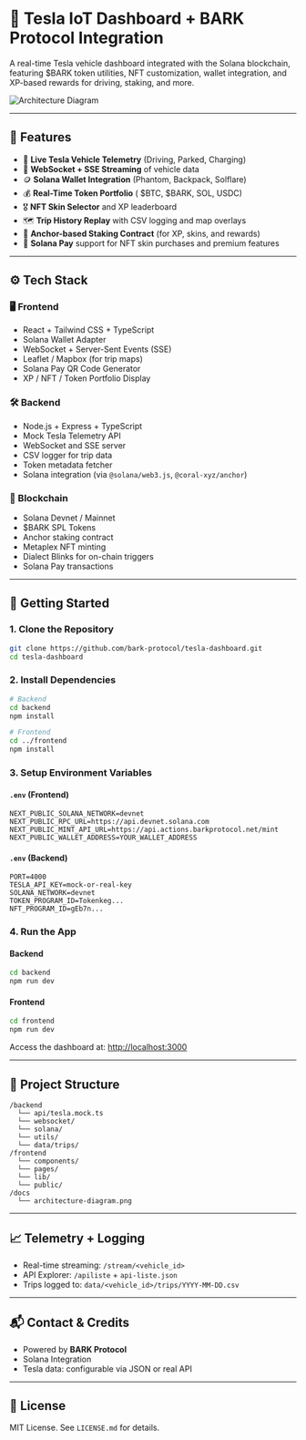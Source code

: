 # 🚗 Tesla IoT Dashboard + BARK Protocol Integration

A real-time Tesla vehicle dashboard integrated with the Solana blockchain, featuring $BARK token utilities, NFT customization, wallet integration, and XP-based rewards for driving, staking, and more.

![Architecture Diagram](./docs/architecture-diagram.png)

---

## 📌 Features

- 🔌 **Live Tesla Vehicle Telemetry** (Driving, Parked, Charging)
- 📡 **WebSocket + SSE Streaming** of vehicle data
- 🪙 **Solana Wallet Integration** (Phantom, Backpack, Solflare)
- 💰 **Real-Time Token Portfolio** ( $BTC, $BARK, SOL, USDC)
- 🎖️ **NFT Skin Selector** and XP leaderboard
- 🗺️ **Trip History Replay** with CSV logging and map overlays
- 🏁 **Anchor-based Staking Contract** (for XP, skins, and rewards)
- 🧾 **Solana Pay** support for NFT skin purchases and premium features

---

## ⚙️ Tech Stack

### 🖥 Frontend
- React + Tailwind CSS + TypeScript
- Solana Wallet Adapter
- WebSocket + Server-Sent Events (SSE)
- Leaflet / Mapbox (for trip maps)
- Solana Pay QR Code Generator
- XP / NFT / Token Portfolio Display

### 🛠 Backend
- Node.js + Express + TypeScript
- Mock Tesla Telemetry API
- WebSocket and SSE server
- CSV logger for trip data
- Token metadata fetcher
- Solana integration (via `@solana/web3.js`, `@coral-xyz/anchor`)

### 🔗 Blockchain
- Solana Devnet / Mainnet
- $BARK SPL Tokens
- Anchor staking contract
- Metaplex NFT minting
- Dialect Blinks for on-chain triggers
- Solana Pay transactions

---

## 🚀 Getting Started

### 1. Clone the Repository
```bash
git clone https://github.com/bark-protocol/tesla-dashboard.git
cd tesla-dashboard
````

### 2. Install Dependencies

```bash
# Backend
cd backend
npm install

# Frontend
cd ../frontend
npm install
```

### 3. Setup Environment Variables

#### `.env` (Frontend)

```env
NEXT_PUBLIC_SOLANA_NETWORK=devnet
NEXT_PUBLIC_RPC_URL=https://api.devnet.solana.com
NEXT_PUBLIC_MINT_API_URL=https://api.actions.barkprotocol.net/mint
NEXT_PUBLIC_WALLET_ADDRESS=YOUR_WALLET_ADDRESS
```

#### `.env` (Backend)

```env
PORT=4000
TESLA_API_KEY=mock-or-real-key
SOLANA_NETWORK=devnet
TOKEN_PROGRAM_ID=Tokenkeg...
NFT_PROGRAM_ID=gEb7n...
```

### 4. Run the App

#### Backend

```bash
cd backend
npm run dev
```

#### Frontend

```bash
cd frontend
npm run dev
```

Access the dashboard at: [http://localhost:3000](http://localhost:3000)

---

## 📂 Project Structure

```
/backend
  └── api/tesla.mock.ts
  └── websocket/
  └── solana/
  └── utils/
  └── data/trips/
/frontend
  └── components/
  └── pages/
  └── lib/
  └── public/
/docs
  └── architecture-diagram.png
```

---

## 📈 Telemetry + Logging

* Real-time streaming: `/stream/<vehicle_id>`
* API Explorer: `/apiliste` + `api-liste.json`
* Trips logged to: `data/<vehicle_id>/trips/YYYY-MM-DD.csv`

---

## 📬 Contact & Credits

* Powered by **BARK Protocol**
* Solana Integration
* Tesla data: configurable via JSON or real API

---

## 📜 License

MIT License. See `LICENSE.md` for details.
